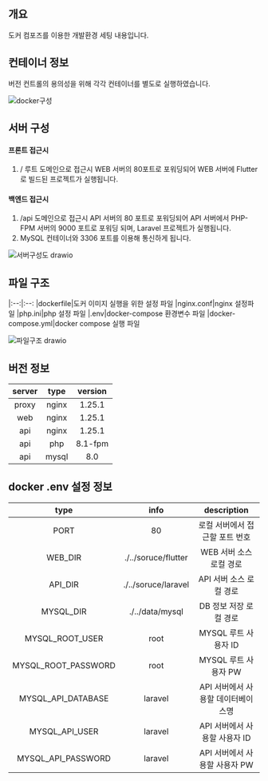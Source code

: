 ## 개요
도커 컴포즈를 이용한 개발환경 세팅 내용입니다.

## 컨테이너 정보
버전 컨트롤의 용의성을 위해 각각 컨테이너를 별도로 실행하였습니다.

![docker구성](https://github.com/user-attachments/assets/49bfcbbd-3f31-4c77-b410-1764ecb5c861)

## 서버 구성
#### 프론트 접근시
1. / 루트 도메인으로 접근시 WEB 서버의 80포트로 포워딩되어 WEB 서버에 Flutter로 빌드된 프로젝트가 실행됩니다.
   
#### 백엔드 접근시
1. /api 도메인으로 접근시 API 서버의 80 포트로 포워딩되어 API 서버에서 PHP-FPM 서버의 9000 포트로 포워딩 되며, Laravel 프로젝트가 실행됩니다.
2. MySQL 컨테이너와 3306 포트를 이용해 통신하게 됩니다.

![서버구성도 drawio](https://github.com/user-attachments/assets/6b8fb2fc-c8f0-405b-a556-137946022ab3)

## 파일 구조
|:--:|:--:
|dockerfile|도커 이미지 실행을 위한 설정 파일
|nginx.conf|nginx 설정파일
|php.ini|php 설정 파일
|.env|docker-compose 환경변수 파일
|docker-compose.yml|docker compose 실행 파일

![파일구조 drawio](https://github.com/user-attachments/assets/aca1e87e-6a94-4447-b119-1bc6cb753329)

## 버전 정보
|server|type|version
|:--:|:--:|:--:
|proxy|nginx|1.25.1
|web|nginx|1.25.1
|api|nginx|1.25.1
|api|php|8.1-fpm
|api|mysql|8.0

## docker .env 설정 정보
|type|info|description
|:--:|:--:|:--:
|PORT|80|로컬 서버에서 접근할 포트 번호
|WEB_DIR|./../soruce/flutter|WEB 서버 소스 로컬 경로
|API_DIR|./../soruce/laravel|API 서버 소스 로컬 경로
|MYSQL_DIR|./../data/mysql|DB 정보 저장 로컬 경로
|MYSQL_ROOT_USER|root|MYSQL 루트 사용자 ID
|MYSQL_ROOT_PASSWORD|root|MYSQL 루트 사용자 PW
|MYSQL_API_DATABASE|laravel|API 서버에서 사용할 데이터베이스명
|MYSQL_API_USER|laravel|API 서버에서 사용할 사용자 ID
|MYSQL_API_PASSWORD|laravel|API 서버에서 사용할 사용자 PW
